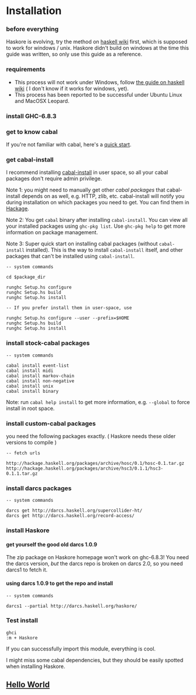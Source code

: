 Installation
=============

### before everything

Haskore is evolving, try the method on [haskell wiki](http://www.haskell.org/haskellwiki/Haskore) first, which is supposed to work for windows / unix. Haskore didn't build on windows at the time this guide was written, so only use this guide as a reference.

### requirements

* This process will not work under Windows, follow [the guide on haskell wiki](http://www.haskell.org/haskellwiki/Haskore) ( I don't know if it works for windows, yet).
* This process has been reported to be successful under Ubuntu Linux and MacOSX Leopard. 

### install GHC-6.8.3

### get to know cabal

If you're not familiar with cabal, here's a [quick start](http://www.haskell.org/haskellwiki/Cabal/How_to_install_a_Cabal_package).

### get cabal-install

I recommend installing [cabal-install](http://hackage.haskell.org/trac/hackage/wiki/CabalInstall) in user space, so all your cabal packages don't require admin privilege.

Note 1: you might need to manually get other _cabal packages_ that cabal-install depends on as well, e.g. HTTP, zlib, etc. cabal-install will notify you during installation on which packages you need to get. You can find them in [Hackage](http://hackage.haskell.org/packages/archive/pkg-list.html).

Note 2: You get `cabal` binary after installing `cabal-install`. You can view all your installed packages using `ghc-pkg list`. Use `ghc-pkg help` to get more information on package management.

Note 3: Super quick start on installing cabal packages (without `cabal-install` installed). This is the way to install `cabal-install` itself, and other packages that can't be installed using `cabal-install`.

	-- system commands
	
	cd $package_dir
	
	runghc Setup.hs configure
	runghc Setup.hs build
	runghc Setup.hs install
	
	-- If you prefer install them in user-space, use

	runghc Setup.hs configure --user --prefix=$HOME
	runghc Setup.hs build
	runghc Setup.hs install

### install stock-cabal packages

	-- system commands
	
	cabal install event-list
	cabal install midi
	cabal install markov-chain
	cabal install non-negative
	cabal install unix
	cabal install binary

Note: run `cabal help install` to get more information, e.g. `--global` to force install in root space.

### install custom-cabal packages

you need the following packages exactly. ( Haskore needs these older versions to compile )

	-- fetch urls
	
	http://hackage.haskell.org/packages/archive/hosc/0.1/hosc-0.1.tar.gz
	http://hackage.haskell.org/packages/archive/hsc3/0.1.1/hsc3-0.1.1.tar.gz
	
### install darcs packages

	-- system commands
	
	darcs get http://darcs.haskell.org/supercollider-ht/
	darcs get http://darcs.haskell.org/record-access/

### install Haskore

#### get yourself the good old darcs 1.0.9

The zip package on Haskore homepage won't work on ghc-6.8.3! You need the darcs version, _but_ the darcs repo is broken on darcs 2.0, so you need darcs1 to fetch it.

#### using darcs 1.0.9 to get the repo and install

	-- system commands
	
	darcs1 --partial http://darcs.haskell.org/haskore/ 

### Test install

	ghci
	:m + Haskore
	
If you can successfully import this module, everything is cool.

I might miss some cabal dependencies, but they should be easily spotted when installing Haskore.

## [Hello World](hello.markdown)